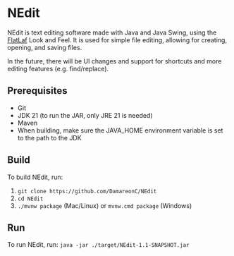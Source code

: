 # NEdit

NEdit is text editing software made with Java and Java Swing, using the [FlatLaf](https://www.formdev.com/flatlaf/) Look and Feel. It is used for simple file editing, allowing for creating, opening, and saving files.

In the future, there will be UI changes and support for shortcuts and more editing features (e.g. find/replace).

## Prerequisites

* Git
* JDK 21 (to run the JAR, only JRE 21 is needed)
* Maven
* When building, make sure the JAVA_HOME environment variable is set to the path to the JDK

## Build

To build NEdit, run: 
1. `git clone https://github.com/DamareonC/NEdit`
2. `cd NEdit`
3. `./mvnw package` (Mac/Linux) or `mvnw.cmd package` (Windows)

## Run

To run NEdit, run: `java -jar ./target/NEdit-1.1-SNAPSHOT.jar`
